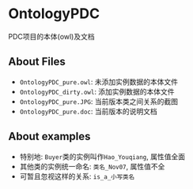 OntologyPDC
========

PDC项目的本体(owl)及文档

About Files
--------
- `OntologyPDC_pure.owl`: 未添加实例数据的本体文件
- `OntologyPDC_dirty.owl`: 添加实例数据的本体文件 
- `OntologyPDC_pure.JPG`: 当前版本类之间关系的截图
- `OntologyPDC_pure.doc`: 当前版本的说明文档 

About examples
--------
- 特别地: `Buyer`类的实例叫作`Hao_Youqiang`, 属性值全面
- 其他类的实例统一命名: `类名_Nov07`, 属性值不全
- 可暂且忽视这样的关系: `is_a_小写类名`
